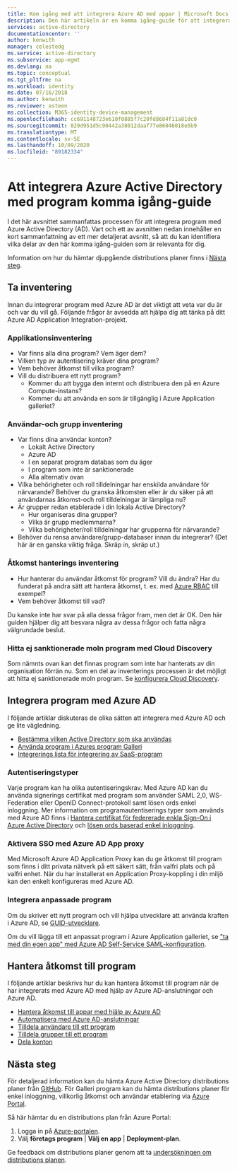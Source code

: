 ```yaml
---
title: Kom igång med att integrera Azure AD med appar | Microsoft Docs
description: Den här artikeln är en komma igång-guide för att integrera Azure Active Directory (AD) med lokala program och moln program.
services: active-directory
documentationcenter: ''
author: kenwith
manager: celestedg
ms.service: active-directory
ms.subservice: app-mgmt
ms.devlang: na
ms.topic: conceptual
ms.tgt_pltfrm: na
ms.workload: identity
ms.date: 07/16/2018
ms.author: kenwith
ms.reviewer: asteen
ms.collection: M365-identity-device-management
ms.openlocfilehash: cc691148723e610f0885f7c20fd8684f11a81dc0
ms.sourcegitcommit: 829d951d5c90442a38012daaf77e86046018e5b9
ms.translationtype: MT
ms.contentlocale: sv-SE
ms.lasthandoff: 10/09/2020
ms.locfileid: "89182334"
---
```

# <a name="integrating-azure-active-directory-with-applications-getting-started-guide"></a>Att integrera Azure Active Directory med program komma igång-guide

I det här avsnittet sammanfattas processen för att integrera program med Azure Active Directory (AD). Vart och ett av avsnitten nedan innehåller en kort sammanfattning av ett mer detaljerat avsnitt, så att du kan identifiera vilka delar av den här komma igång-guiden som är relevanta för dig.

Information om hur du hämtar djupgående distributions planer finns i [Nästa steg](#next-steps).

## <a name="take-inventory"></a>Ta inventering
Innan du integrerar program med Azure AD är det viktigt att veta var du är och var du vill gå.  Följande frågor är avsedda att hjälpa dig att tänka på ditt Azure AD Application Integration-projekt.

### <a name="application-inventory"></a>Applikationsinventering
* Var finns alla dina program? Vem äger dem?
* Vilken typ av autentisering kräver dina program?
* Vem behöver åtkomst till vilka program?
* Vill du distribuera ett nytt program?
  * Kommer du att bygga den internt och distribuera den på en Azure Compute-instans?
  * Kommer du att använda en som är tillgänglig i Azure Application galleriet?

### <a name="user-and-group-inventory"></a>Användar-och grupp inventering
* Var finns dina användar konton?
  * Lokalt Active Directory
  * Azure AD
  * I en separat program databas som du äger
  * I program som inte är sanktionerade
  * Alla alternativ ovan
* Vilka behörigheter och roll tilldelningar har enskilda användare för närvarande? Behöver du granska åtkomsten eller är du säker på att användarnas åtkomst-och roll tilldelningar är lämpliga nu?
* Är grupper redan etablerade i din lokala Active Directory?
  * Hur organiseras dina grupper?
  * Vilka är grupp medlemmarna?
  * Vilka behörigheter/roll tilldelningar har grupperna för närvarande?
* Behöver du rensa användare/grupp-databaser innan du integrerar?  (Det här är en ganska viktig fråga. Skräp in, skräp ut.)

### <a name="access-management-inventory"></a>Åtkomst hanterings inventering
* Hur hanterar du användar åtkomst för program? Vill du ändra?  Har du funderat på andra sätt att hantera åtkomst, t. ex. med [Azure RBAC](../../role-based-access-control/role-assignments-portal.md) till exempel?
* Vem behöver åtkomst till vad?

Du kanske inte har svar på alla dessa frågor fram, men det är OK.  Den här guiden hjälper dig att besvara några av dessa frågor och fatta några välgrundade beslut.

### <a name="find-unsanctioned-cloud-applications-with-cloud-discovery"></a>Hitta ej sanktionerade moln program med Cloud Discovery

Som nämnts ovan kan det finnas program som inte har hanterats av din organisation förrän nu.  Som en del av inventerings processen är det möjligt att hitta ej sanktionerade moln program. Se [konfigurera Cloud Discovery](/cloud-app-security/set-up-cloud-discovery).

## <a name="integrating-applications-with-azure-ad"></a>Integrera program med Azure AD
I följande artiklar diskuteras de olika sätten att integrera med Azure AD och ge lite vägledning.

* [Bestämma vilken Active Directory som ska användas](../fundamentals/active-directory-administer.md)
* [Använda program i Azures program Galleri](what-is-single-sign-on.md)
* [Integrerings lista för integrering av SaaS-program](../active-directory-saas-tutorial-list.md)

### <a name="authentication-types"></a>Autentiseringstyper
Varje program kan ha olika autentiseringskrav. Med Azure AD kan du använda signerings certifikat med program som använder SAML 2,0, WS-Federation eller OpenID Connect-protokoll samt lösen ords enkel inloggning. Mer information om programautentiserings typer som används med Azure AD finns i [Hantera certifikat för federerade enkla Sign-On i Azure Active Directory](manage-certificates-for-federated-single-sign-on.md) och [lösen ords baserad enkel inloggning](what-is-single-sign-on.md).

### <a name="enabling-sso-with-azure-ad-app-proxy"></a>Aktivera SSO med Azure AD App proxy
Med Microsoft Azure AD Application Proxy kan du ge åtkomst till program som finns i ditt privata nätverk på ett säkert sätt, från valfri plats och på valfri enhet. När du har installerat en Application Proxy-koppling i din miljö kan den enkelt konfigureras med Azure AD.

### <a name="integrating-custom-applications"></a>Integrera anpassade program
Om du skriver ett nytt program och vill hjälpa utvecklare att använda kraften i Azure AD, se [GUID-utvecklare](../active-directory-applications-guiding-developers-for-lob-applications.md).

Om du vill lägga till ett anpassat program i Azure Application galleriet, se ["ta med din egen app" med Azure AD Self-Service SAML-konfiguration](https://cloudblogs.microsoft.com/enterprisemobility/2015/06/17/bring-your-own-app-with-azure-ad-self-service-saml-configuration-now-in-preview/).

## <a name="managing-access-to-applications"></a>Hantera åtkomst till program
I följande artiklar beskrivs hur du kan hantera åtkomst till program när de har integrerats med Azure AD med hjälp av Azure AD-anslutningar och Azure AD.

* [Hantera åtkomst till appar med hjälp av Azure AD](what-is-access-management.md)
* [Automatisera med Azure AD-anslutningar](../app-provisioning/user-provisioning.md)
* [Tilldela användare till ett program](../active-directory-applications-guiding-developers-assigning-users.md)
* [Tilldela grupper till ett program](../active-directory-applications-guiding-developers-assigning-groups.md)
* [Dela konton](../active-directory-sharing-accounts.md)

## <a name="next-steps"></a>Nästa steg
För detaljerad information kan du hämta Azure Active Directory distributions planer från [GitHub](https://aka.ms/deploymentplans). För Galleri program kan du hämta distributions planer för enkel inloggning, villkorlig åtkomst och användar etablering via [Azure Portal](https://portal.azure.com). 

Så här hämtar du en distributions plan från Azure Portal:

1. Logga in på [Azure-portalen](https://portal.azure.com).
2. Välj **företags program**  |  **Välj en app**  |  **Deployment-plan**.

Ge feedback om distributions planer genom att ta [undersökningen om distributions planen](https://aka.ms/DeploymentPlanFeedback).

